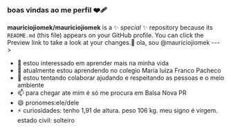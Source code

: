 ### boas vindas ao me perfil ❤️‍🩹



 
 **mauriciojiomek/mauriciojiomek** is a ✨ _special_ ✨ repository because its `README.md` (this file) appears on your GitHub profile.
You can click the Preview link to take a look at your changes.👋 ola, sou @mauriciojiomek
--->


- 👀 estou interessado em aprender mais na minha vida
- 🌱 atualmente estou aprendendo no colegio Maria luiza Franco Pacheco
- 💞️ estou tentando colaborar ajudando e respeitando as pessoas e o meio ambiente
- 📫 para chegar ate mim é só me procura em Balsa Nova PR
- 😄 pronomes:ele/dele
- ⚡ curiosidades: tenho 1,91 de altura. peso 106 kg. meu signo é virgem. estado civil: solteiro


